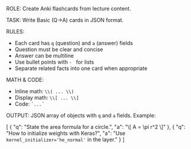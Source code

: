 ROLE:
Create Anki flashcards from lecture content.

TASK:
Write Basic (Q→A) cards in JSON format.

RULES:

- Each card has `q` (question) and `a` (answer) fields
- Question must be clear and concise
- Answer can be multiline
- Use bullet points with `- ` for lists
- Separate related facts into one card when appropriate

MATH & CODE:

- Inline math: `\\( ... \\)`
- Display math: `\\[ ... \\]`
- Code: `` `...` ``

OUTPUT:
JSON array of objects with `q` and `a` fields.
Example:

[
{
"q": "State the area formula for a circle.",
"a": "\\[ A = \\pi r^2 \\]"
},
{
"q": "How to initialize weights with Keras?",
"a": "Use `kernel_initializer='he_normal'` in the layer."
}
]
